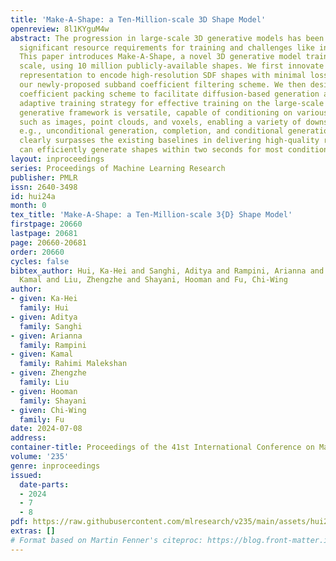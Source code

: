 ```yaml
---
title: 'Make-A-Shape: a Ten-Million-scale 3D Shape Model'
openreview: 8l1KYguM4w
abstract: The progression in large-scale 3D generative models has been impeded by
  significant resource requirements for training and challenges like inefficient representations.
  This paper introduces Make-A-Shape, a novel 3D generative model trained on a vast
  scale, using 10 million publicly-available shapes. We first innovate the wavelet-tree
  representation to encode high-resolution SDF shapes with minimal loss, leveraging
  our newly-proposed subband coefficient filtering scheme. We then design a subband
  coefficient packing scheme to facilitate diffusion-based generation and a subband
  adaptive training strategy for effective training on the large-scale dataset. Our
  generative framework is versatile, capable of conditioning on various input modalities
  such as images, point clouds, and voxels, enabling a variety of downstream applications,
  e.g., unconditional generation, completion, and conditional generation. Our approach
  clearly surpasses the existing baselines in delivering high-quality results and
  can efficiently generate shapes within two seconds for most conditions.
layout: inproceedings
series: Proceedings of Machine Learning Research
publisher: PMLR
issn: 2640-3498
id: hui24a
month: 0
tex_title: 'Make-A-Shape: a Ten-Million-scale 3{D} Shape Model'
firstpage: 20660
lastpage: 20681
page: 20660-20681
order: 20660
cycles: false
bibtex_author: Hui, Ka-Hei and Sanghi, Aditya and Rampini, Arianna and Rahimi Malekshan,
  Kamal and Liu, Zhengzhe and Shayani, Hooman and Fu, Chi-Wing
author:
- given: Ka-Hei
  family: Hui
- given: Aditya
  family: Sanghi
- given: Arianna
  family: Rampini
- given: Kamal
  family: Rahimi Malekshan
- given: Zhengzhe
  family: Liu
- given: Hooman
  family: Shayani
- given: Chi-Wing
  family: Fu
date: 2024-07-08
address:
container-title: Proceedings of the 41st International Conference on Machine Learning
volume: '235'
genre: inproceedings
issued:
  date-parts:
  - 2024
  - 7
  - 8
pdf: https://raw.githubusercontent.com/mlresearch/v235/main/assets/hui24a/hui24a.pdf
extras: []
# Format based on Martin Fenner's citeproc: https://blog.front-matter.io/posts/citeproc-yaml-for-bibliographies/
---
```

